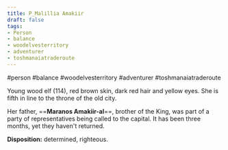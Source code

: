 ```yaml
---
title: P_Malillia Amakiir
draft: false
tags:
- Person
- balance
- woodelvesterritory
- adventurer
- toshmanaiatraderoute
---
```


#person #balance #woodelvesterritory #adventurer #toshmanaiatraderoute 

Young wood elf (114), red brown skin, dark red hair and yellow eyes. She is fifth in line to the throne of the old city.

Her father, ==**Maranos Amakiir-al**==, brother of the King, was part of a party of representatives being called to the capital. It has been three months, yet they haven't returned. 

**Disposition:** determined, righteous.

